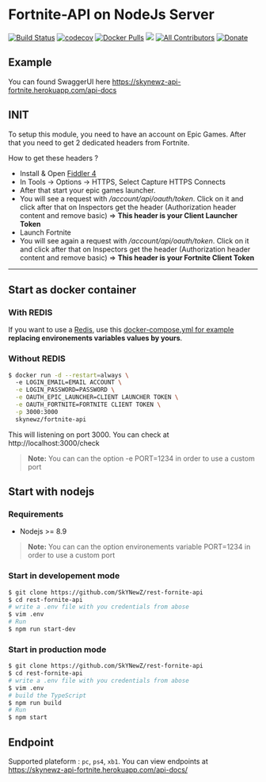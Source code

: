 # Fortnite-API on NodeJs Server
[![Build Status](https://travis-ci.org/SkYNewZ/rest-fornite-api.svg?branch=master)](https://travis-ci.org/SkYNewZ/rest-fornite-api)
[![codecov](https://codecov.io/gh/SkYNewZ/rest-fornite-api/branch/master/graph/badge.svg)](https://codecov.io/gh/SkYNewZ/rest-fornite-api)
[![Docker Pulls](https://img.shields.io/docker/pulls/skynewz/fortnite-api.svg)](https://hub.docker.com/r/skynewz/fortnite-api/)
[![](https://images.microbadger.com/badges/version/skynewz/fortnite-api.svg)](https://microbadger.com/images/skynewz/fortnite-api "Get your own version badge on microbadger.com")
[![All Contributors](https://img.shields.io/badge/all_contributors-3-orange.svg?style=flat-square)](#contributors)
[![Donate](https://img.shields.io/badge/Donate-PayPal-green.svg)](https://www.paypal.me/QLemaire/2)

## Example
You can found SwaggerUI here https://skynewz-api-fortnite.herokuapp.com/api-docs

## INIT
To setup this module, you need to have an account on Epic Games. After that you need to get 2 dedicated headers from Fortnite.

How to get these headers ?
- Install & Open [Fiddler 4](https://www.telerik.com/download/fiddler)
- In Tools -> Options -> HTTPS, Select Capture HTTPS Connects
- After that start your epic games launcher.
- You will see a request with */account/api/oauth/token*. Click on it and click after that on Inspectors get the header (Authorization header content and remove basic) => **This header is your Client Launcher Token**
- Launch Fortnite
- You will see again a request with */account/api/oauth/token*. Click on it and click after that on Inspectors get the header (Authorization header content and remove basic) => **This header is your Fortnite Client Token**

--------

## Start as docker container

### With REDIS
If you want to use a [Redis](https://hub.docker.com/_/redis/), use this [docker-compose.yml for example](https://github.com/SkYNewZ/rest-fornite-api/blob/master/docker-compose.yml) **replacing environements variables values by yours**.


### Without REDIS
```bash
$ docker run -d --restart=always \     
  -e LOGIN_EMAIL=EMAIL ACCOUNT \
  -e LOGIN_PASSWORD=PASSWORD \
  -e OAUTH_EPIC_LAUNCHER=CLIENT LAUNCHER TOKEN \
  -e OAUTH_FORTNITE=FORTNITE CLIENT TOKEN \
  -p 3000:3000
  skynewz/fortnite-api
```
This will listening on port 3000. You can check at http://localhost:3000/check

> **Note:**
> You can can the option -e PORT=1234 in order to use a custom port

## Start with nodejs
### Requirements
* Nodejs >= 8.9
> **Note:**
> You can can the option environements variable PORT=1234 in order to use a custom port

### Start in developement mode
```bash
$ git clone https://github.com/SkYNewZ/rest-fornite-api
$ cd rest-fornite-api
# write a .env file with you credentials from abose
$ vim .env
# Run
$ npm run start-dev
```

### Start in production mode
```bash
$ git clone https://github.com/SkYNewZ/rest-fornite-api
$ cd rest-fornite-api
# write a .env file with you credentials from abose
$ vim .env
# build the TypeScript
$ npm run build
# Run
$ npm start
```

## Endpoint
Supported plateform : `pc`, `ps4`, `xb1`.
You can view endpoints at https://skynewz-api-fortnite.herokuapp.com/api-docs/